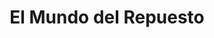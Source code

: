 ---
title: "El Mundo del Repuesto"
url: /san-miguel/el-mundo-del-repuesto/
shop: piezas de automóviles
---
